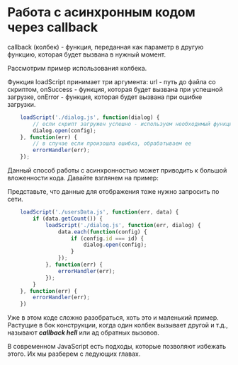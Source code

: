 # Работа с асинхронным кодом через callback

callback (колбек) - функция, переданная как параметр в другую функцию, которая будет вызвана в нужный момент.

Рассмотрим пример использования колбека.  

Функция loadScript принимает три аргумента: url - путь до файла со скриптом, onSuccess - функция, которая будет вызвана при успешной загрузке, onError - функция, которая будет вызвана при ошибке загрузки.

```javascript
    loadScript('./dialog.js', function(dialog) {
        // если скрипт загружен успешно - используем необходимый функционал скрипта
        dialog.open(config);
    }, function(err) {
        // в случае если произошла ошибка, обрабатываем ее
        errorHandler(err);
    });
```

Данный способ работы с асинхронностью может приводить к большой вложенности кода. Давайте взглянем на пример:

Представьте, что данные для отображения тоже нужно запросить по сети.

```javascript
    loadScript('./usersData.js', function(err, data) {
        if (data.getCount()) {
            loadScript('./dialog.js', function(err, dialog) {
                data.each(function(config) {
                    if (config.id === id) {
                        dialog.open(config);
                    }
                });
            }, function(err) {
                errorHandler(err);
            });
        }
    }, function(err) {
        errorHandler(err);
    })
```

Уже в этом коде сложно разобраться, хоть это и маленький пример. Растущие в бок конструкции, когда один колбек вызывает другой и т.д., называют ***callback hell*** или ад обратных вызовов.

В современном JavaScript есть подходы, которые позволяют избежать этого. Их мы разберем с ледующих главах.